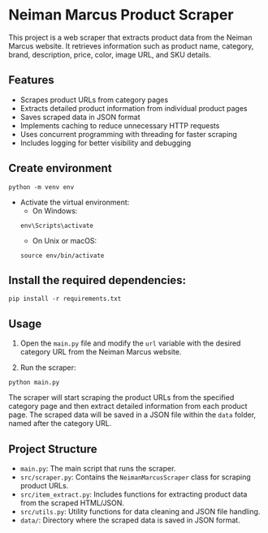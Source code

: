 # Neiman Marcus Product Scraper

This project is a web scraper that extracts product data from the Neiman Marcus website. It retrieves information such as product name, category, brand, description, price, color, image URL, and SKU details.

## Features

- Scrapes product URLs from category pages
- Extracts detailed product information from individual product pages
- Saves scraped data in JSON format
- Implements caching to reduce unnecessary HTTP requests
- Uses concurrent programming with threading for faster scraping
- Includes logging for better visibility and debugging

## Create environment

```
python -m venv env
```
- Activate the virtual environment:
    - On Windows:
    ```
    env\Scripts\activate
    ```
    - On Unix or macOS:
    ```
    source env/bin/activate
    ```

## Install the required dependencies:
```
pip install -r requirements.txt
```

## Usage
1. Open the `main.py` file and modify the `url` variable with the desired category URL from the Neiman Marcus website.

2. Run the scraper:
```
python main.py
```

The scraper will start scraping the product URLs from the specified category page and then extract detailed information from each product page. The scraped data will be saved in a JSON file within the `data` folder, named after the category URL.

## Project Structure

- `main.py`: The main script that runs the scraper.
- `src/scraper.py`: Contains the `NeimanMarcusScraper` class for scraping product URLs.
- `src/item_extract.py`: Includes functions for extracting product data from the scraped HTML/JSON.
- `src/utils.py`: Utility functions for data cleaning and JSON file handling.
- `data/`: Directory where the scraped data is saved in JSON format.